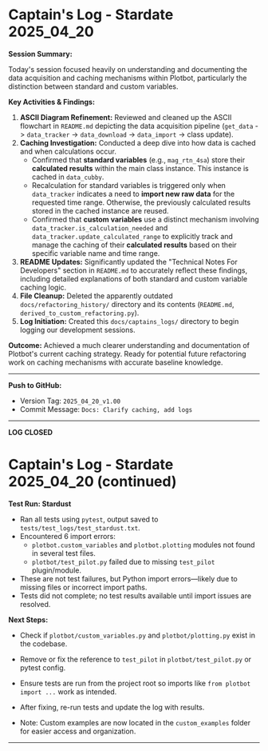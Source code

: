# Captain's Log - Stardate 2025_04_20

**Session Summary:**

Today's session focused heavily on understanding and documenting the data acquisition and caching mechanisms within Plotbot, particularly the distinction between standard and custom variables.

**Key Activities & Findings:**

1. **ASCII Diagram Refinement:** Reviewed and cleaned up the ASCII flowchart in `README.md` depicting the data acquisition pipeline (`get_data` -> `data_tracker` -> `data_download` -> `data_import` -> class update).
2. **Caching Investigation:** Conducted a deep dive into how data is cached and when calculations occur.
   * Confirmed that **standard variables** (e.g., `mag_rtn_4sa`) store their **calculated results** within the main class instance. This instance is cached in `data_cubby`.
   * Recalculation for standard variables is triggered only when `data_tracker` indicates a need to **import new raw data** for the requested time range. Otherwise, the previously calculated results stored in the cached instance are reused.
   * Confirmed that **custom variables** use a distinct mechanism involving `data_tracker.is_calculation_needed` and `data_tracker.update_calculated_range` to explicitly track and manage the caching of their **calculated results** based on their specific variable name and time range.
3. **README Updates:** Significantly updated the "Technical Notes For Developers" section in `README.md` to accurately reflect these findings, including detailed explanations of both standard and custom variable caching logic.
4. **File Cleanup:** Deleted the apparently outdated `docs/refactoring_history/` directory and its contents (`README.md`, `derived_to_custom_refactoring.py`).
5. **Log Initiation:** Created this `docs/captains_logs/` directory to begin logging our development sessions.

**Outcome:** Achieved a much clearer understanding and documentation of Plotbot's current caching strategy. Ready for potential future refactoring work on caching mechanisms with accurate baseline knowledge.

---

**Push to GitHub:**

* Version Tag: `2025_04_20_v1.00`
* Commit Message: `Docs: Clarify caching, add logs`

---

**LOG CLOSED**

# Captain's Log - Stardate 2025_04_20 (continued)

**Test Run: Stardust**

- Ran all tests using `pytest`, output saved to `tests/test_logs/test_stardust.txt`.
- Encountered 6 import errors:
  - `plotbot.custom_variables` and `plotbot.plotting` modules not found in several test files.
  - `plotbot/test_pilot.py` failed due to missing `test_pilot` plugin/module.
- These are not test failures, but Python import errors—likely due to missing files or incorrect import paths.
- Tests did not complete; no test results available until import issues are resolved.

**Next Steps:**
- Check if `plotbot/custom_variables.py` and `plotbot/plotting.py` exist in the codebase.
- Remove or fix the reference to `test_pilot` in `plotbot/test_pilot.py` or pytest config.
- Ensure tests are run from the project root so imports like `from plotbot import ...` work as intended.
- After fixing, re-run tests and update the log with results.

- Note: Custom examples are now located in the `custom_examples` folder for easier access and organization.

---
